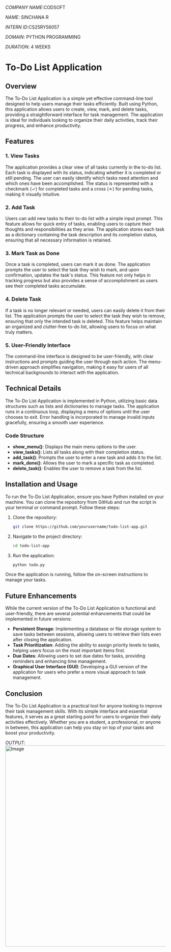 *COMPANY NAME*:CODSOFT

*NAME*: SINCHANA R

*INTERN ID*:CS25RY56057

*DOMAIN*: PYTHON PROGRAMMING

*DURATION*: 4 WEEKS


# To-Do List Application

## Overview

The To-Do List Application is a simple yet effective command-line tool designed to help users manage their tasks efficiently. Built using Python, this application allows users to create, view, mark, and delete tasks, providing a straightforward interface for task management. The application is ideal for individuals looking to organize their daily activities, track their progress, and enhance productivity.

## Features

### 1. View Tasks
The application provides a clear view of all tasks currently in the to-do list. Each task is displayed with its status, indicating whether it is completed or still pending. The user can easily identify which tasks need attention and which ones have been accomplished. The status is represented with a checkmark (✓) for completed tasks and a cross (✗) for pending tasks, making it visually intuitive.

### 2. Add Task
Users can add new tasks to their to-do list with a simple input prompt. This feature allows for quick entry of tasks, enabling users to capture their thoughts and responsibilities as they arise. The application stores each task as a dictionary containing the task description and its completion status, ensuring that all necessary information is retained.

### 3. Mark Task as Done
Once a task is completed, users can mark it as done. The application prompts the user to select the task they wish to mark, and upon confirmation, updates the task's status. This feature not only helps in tracking progress but also provides a sense of accomplishment as users see their completed tasks accumulate.

### 4. Delete Task
If a task is no longer relevant or needed, users can easily delete it from their list. The application prompts the user to select the task they wish to remove, ensuring that only the intended task is deleted. This feature helps maintain an organized and clutter-free to-do list, allowing users to focus on what truly matters.

### 5. User-Friendly Interface
The command-line interface is designed to be user-friendly, with clear instructions and prompts guiding the user through each action. The menu-driven approach simplifies navigation, making it easy for users of all technical backgrounds to interact with the application.

## Technical Details

The To-Do List Application is implemented in Python, utilizing basic data structures such as lists and dictionaries to manage tasks. The application runs in a continuous loop, displaying a menu of options until the user chooses to exit. Error handling is incorporated to manage invalid inputs gracefully, ensuring a smooth user experience.

### Code Structure
- **show_menu()**: Displays the main menu options to the user.
- **view_tasks()**: Lists all tasks along with their completion status.
- **add_task()**: Prompts the user to enter a new task and adds it to the list.
- **mark_done()**: Allows the user to mark a specific task as completed.
- **delete_task()**: Enables the user to remove a task from the list.

## Installation and Usage

To run the To-Do List Application, ensure you have Python installed on your machine. You can clone the repository from GitHub and run the script in your terminal or command prompt. Follow these steps:

1. Clone the repository:
   ```bash
   git clone https://github.com/yourusername/todo-list-app.git
   ```
2. Navigate to the project directory:
   ```bash
   cd todo-list-app
   ```
3. Run the application:
   ```bash
   python todo.py
   ```

Once the application is running, follow the on-screen instructions to manage your tasks.

## Future Enhancements

While the current version of the To-Do List Application is functional and user-friendly, there are several potential enhancements that could be implemented in future versions:

- **Persistent Storage**: Implementing a database or file storage system to save tasks between sessions, allowing users to retrieve their lists even after closing the application.
- **Task Prioritization**: Adding the ability to assign priority levels to tasks, helping users focus on the most important items first.
- **Due Dates**: Allowing users to set due dates for tasks, providing reminders and enhancing time management.
- **Graphical User Interface (GUI)**: Developing a GUI version of the application for users who prefer a more visual approach to task management.

## Conclusion

The To-Do List Application is a practical tool for anyone looking to improve their task management skills. With its simple interface and essential features, it serves as a great starting point for users to organize their daily activities effectively. Whether you are a student, a professional, or anyone in between, this application can help you stay on top of your tasks and boost your productivity.

*OUTPUT*: <img width="632" alt="Image" src="https://github.com/user-attachments/assets/9e4963b5-41af-4edd-a15f-5f742f12d12c" />
